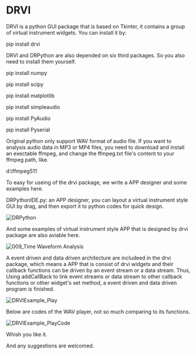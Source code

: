 # DRVI
DRVI is a python GUI package that is based on Tkinter, it contains a group of virtual instrument widgets. You can install it by:

pip install drvi

DRVI and DRPython are also depended on six third packages. So you also need to install them yourself.

  pip install numpy
  
  pip install scipy
  
  pip install matplotlib
  
  pip install simpleaudio
  
  pip install PyAudio
  
  pip install Pyserial

Original python only support WAV format of audio file. If you want to analysis audio data in MP3 or MP4 files, you need to download and install an exectable ffmpeg, and change the ffmpeg.txt file's content to your ffmpeg path, like.

d:\ffmpeg511


To easy for useing of the drvi package, we write a APP designer and some examples here.

DRPythonIDE.py: an APP designer, you can layout a virtual instrument style GUI by drag, and then export it to python codes for quick design.   

![DRPython](https://user-images.githubusercontent.com/9141129/193712249-f4e485d4-8567-4165-b5cd-c8a81e3a53de.gif)


And some examples of virtual instrument style APP that is designed by drvi package are also aviable here.

![009_Time Waveform Analysis](https://user-images.githubusercontent.com/9141129/193711011-9578d7e3-0a2e-4802-80f7-5d76690e9475.gif)


A event driven and data driven architecture are includeed in the drvi package, which means a APP that is consist of drvi widgets and their callback functions can be driven by an event stream or a data stream. Thus, Using addCallBack to link event streams or data stream to other callback functions or other widget's set method, a event driven and data driven program is finished.

![DRVIExample_Play](https://user-images.githubusercontent.com/9141129/193713792-57d4527c-b2e6-44db-a2b9-6f45918c43a4.gif)


Below are codes of the WAV player, not so much comparing to its functions.

![DRVIExample_PlayCode](https://user-images.githubusercontent.com/9141129/193714957-97e855ee-7018-4cf9-aec5-6380d36eb1d2.png)


Whish you like it. 

And any suggestions are welcomed.

